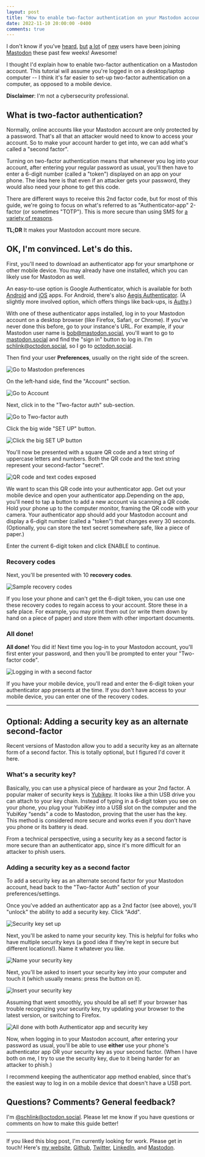 ```yaml
---
layout: post
title: "How to enable two-factor authentication on your Mastodon account"
date: 2022-11-10 20:00:00 -0400
comments: true
---
```


I don't know if you've [heard](https://www.cnn.com/2022/11/05/tech/mastodon/index.html), [but](https://www.nbcnews.com/tech/mastodon-social-media-twitter-rcna56288) [a lot](https://www.bbc.co.uk/news/technology-63534240) of [new](https://www.nytimes.com/2022/11/07/technology/mastodon-twitter-elon-musk.html) users have been joining [Mastodon](https://joinmastodon.org) these past few weeks! Awesome! 

I thought I'd explain how to enable two-factor authentication on a Mastodon account. This tutorial will assume you're logged in on a desktop/laptop computer -- I think it's far easier to set-up two-factor authentication on a computer, as opposed to a mobile device. 

**Disclaimer**: I'm not a cybersecurity professional.

## What is two-factor authentication?

Normally, online accounts like your Mastodon account are only protected by a password. That's all that an attacker would need to know to access your account. So to make your account harder to get into, we can add what's called a "second factor". 

Turning on two-factor authentication means that whenever you log into your account, after entering your regular password as usual, you'll then have to enter a 6-digit number (called a "token") displayed on an app on your phone. The idea here is that even if an attacker gets your password, they would also need your phone to get this code. 

There are different ways to receive this 2nd factor code, but for most of this guide, we're going to focus on what's referred to as "Authenticator-app" 2-factor (or sometimes "TOTP"). This is more secure than using SMS for [a variety of reasons](https://techcrunch.com/2016/07/25/nist-declares-the-age-of-sms-based-2-factor-authentication-over/). 

**TL;DR** It makes your Mastodon account more secure.

## OK, I'm convinced. Let's do this.

First, you'll need to download an authenticator app for your smartphone or other mobile device. You may already have one installed, which you can likely use for Mastodon as well. 

An easy-to-use option is Google Authenticator, which is available for both [Android](https://play.google.com/store/apps/details?id=com.google.android.apps.authenticator2&gl=US) and [iOS](https://apps.apple.com/us/app/google-authenticator/id388497605) apps. For Android, there's also [Aegis Authenticator](https://getaegis.app/). (A slightly more involved option, which offers things like back-ups, is [Authy](https://authy.com/download/).)

With one of these authenticator apps installed, log in to your Mastodon account on a desktop browser (like Firefox, Safari, or Chrome). If you've never done this before, go to your instance's URL. For example, if your Mastodon user name is bob@mastodon.social, you'll want to go to [mastodon.social](https://mastodon.social) and find the "sign in" button to log in. I'm schlink@octodon.social, so I go to [octodon.social](https://octodon.social).

Then find your user **Preferences**, usually on the right side of the screen.

![Go to Mastodon preferences](/img/mastodon-two-factor/1-preferences.png)

On the left-hand side, find the "Account" section.

![Go to Account](/img/mastodon-two-factor/2-account.png)

Next, click in to the "Two-factor auth" sub-section.

![Go to Two-factor auth](/img/mastodon-two-factor/3-two-factor.png)

Click the big wide "SET UP" button.

![Click the big SET UP button](/img/mastodon-two-factor/4-setup-2fa.png)

You'll now be presented with a square QR code and a text string of uppercase letters and numbers. Both the QR code and the text string represent your second-factor "secret".

![QR code and text codes exposed](/img/mastodon-two-factor/5-2fa-codes.png)

We want to scan this QR code into your authenticator app. Get out your mobile device and open your authenticator app.Depending on the app, you'll need to tap a button to add a new account via scanning a QR code. Hold your phone up to the computer monitor, framing the QR code with your camera. Your authenticator app should add your Mastodon account and display a 6-digit number (called a "token") that changes every 30 seconds. (Optionally, you can store the text secret somewhere safe, like a piece of paper.)

Enter the current 6-digit token and click ENABLE to continue.

### Recovery codes

Next, you'll be presented with 10 **recovery  codes**. 

![Sample recovery codes](/img/mastodon-two-factor/6-back-up-codes.png)

If you lose your phone and can't get the 6-digit token, you can use one these recovery codes to regain access to your account. Store these in a safe place. For example, you may print them out (or write them down by hand on a piece of paper) and store them with other important documents.

### All done!

**All done!** You did it! Next time you log-in to your Mastodon account, you'll first enter your password, and then you'll be prompted to enter your "Two-factor code".

![Logging in with a second factor](/img/mastodon-two-factor/11-logging-in-with-totp-code.png)

If you have your mobile device, you'll read and enter the 6-digit token your authenticator app presents at the time. If you don't have access to your mobile device, you can enter one of the recovery codes.

---

## Optional: Adding a security key as an alternate second-factor

Recent versions of Mastodon allow you to add a security key as an alternate form of a second factor. This is totally optional, but I figured I'd cover it here. 

### What's a security key?

Basically, you can use a physical piece of hardware as your 2nd factor. A popular maker of security keys is [Yubikey](https://www.yubico.com/setup/). It looks like a thin USB drive you can attach to your key chain. Instead of typing in a 6-digit token you see on your phone, you plug your YubiKey into a USB slot on the computer and the YubiKey “sends” a code to Mastodon, proving that the user has the key. This method is considered more secure and works even if you don’t have you phone or its battery is dead.

From a technical perspective, using a security key as a second factor is more secure than an authenticator app, since it's more difficult for an attacker to phish users.

### Adding a security key as a second factor

To add a security key as an alternate second factor for your Mastodon account, head back to the "Two-factor Auth" section of your preferences/settings. 

Once you've added an authenticator app as a 2nd factor (see above), you'll "unlock" the ability to add a security key. Click "Add".

![Security key set up](/img/mastodon-two-factor/7-add-security-key.png)

Next, you'll be asked to name your security key. This is helpful for folks who have multiple security keys (a good idea if they're kept in secure but different locations!). Name it whatever you like.

![Name your security key](/img/mastodon-two-factor/8-name-security-key.png)

Next, you'll be asked to insert your security key into your computer and touch it (which usually means: press the button on it).

![Insert your security key](/img/mastodon-two-factor/9-insert-sec-key.png)

Assuming that went smoothly, you should be all set! If your browser has trouble recognizing your security key, try updating your browser to the latest version, or switching to Firefox.

![All done with both Authenticator app and security key](/img/mastodon-two-factor/10b-all-set-up.png)

Now, when logging in to your Mastodon account, after entering your password as usual, you'll be able to use **either** use your phone's authenticator app OR your security key as your second factor. (When I have both on me, I try to use the security key, due to it being harder for an attacker to phish.)

I recommend keeping the authenticator app method enabled, since that's the easiest way to log in on a mobile device that doesn't have a USB port.

## Questions? Comments? General feedback?

I'm [@schlink@octodon.social](https://octodon.social/@schlink). Please let me know if you have questions or comments on how to make this guide better!

---

If you liked this blog post, I'm currently looking for work. Please get in touch! Here's [my website](https://www.samschlinkert.com/), [Github](https://github.com/sts10/), [Twitter](https://www.twitter.com/sts10), [LinkedIn](https://www.linkedin.com/in/samschlinkert), and [Mastodon](https://octodon.social/@schlink).

